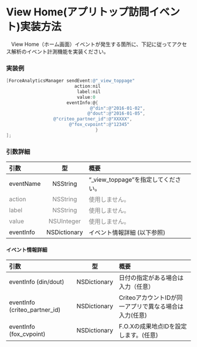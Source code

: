 #	View Home(アプリトップ訪問イベント)実装方法
　View Home（ホーム画面）イベントが発生する箇所に、下記に従ってアクセス解析のイベント計測機能を実装ください。

### 実装例

```objective-c
[ForceAnalyticsManager sendEvent:@"_view_toppage"
                          action:nil
                           label:nil
                           value:0　
                       eventInfo:@{
                                @"din":@"2016-01-02",
                               @"dout":@"2016-01-05",
                  @"criteo_partner_id":@"XXXXX",
                        @"fox_cvpoint":@"12345"
                                  }
];
```

### 引数詳細

| 引数 | 型 | 概要 |
|:----------|:-----------:|:------------|
|eventName|NSString|“\_view\_toppage”を指定してください。|
|<span style="color:grey">action|<span style="color:grey">NSString|<span style="color:grey">使用しません。|
|<span style="color:grey">label|<span style="color:grey">NSString|<span style="color:grey">使用しません。|
|<span style="color:grey">value|<span style="color:grey">NSUInteger|<span style="color:grey">使用しません。|
|eventInfo|NSDictionary|イベント情報詳細 (以下参照)|


#### イベント情報詳細

| 引数 | 型 | 概要 |
|:----------|:-----------:|:------------|
|eventInfo (din/dout)|NSDictionary|日付の指定がある場合は入力（任意）|
|eventInfo (criteo_partner_id)|NSDictionary|CriteoアカウントIDが同一アプリで異なる場合は入力(任意)|
|eventInfo (fox_cvpoint)|NSDictionary|F.O.Xの成果地点IDを設定します。(任意)|
